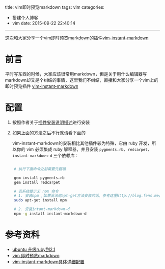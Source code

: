 title: vim即时预览markdown
tags: vim
categories:
  - 搭建个人博客 
  - vim
date: 2015-09-22 22:40:14
---
这次和大家分享一个vim即时预览markdown的插件[vim-instant-markdown](https://github.com/suan/vim-instant-markdown)
<!--more-->

# 前言 
平时写东西的时候，大家应该很常用markdown，但是关于用什么编辑器写markdown却又是个纠结的事情，这里我们不纠结，直接和大家分享一个vim上的即时预览插件 [vim-instant-markdown](https://github.com/suan/vim-instant-markdown)

# 配置
1. 按照作者关于[插件安装说明描述](https://github.com/suan/vim-instant-markdown#installation)进行安装
2. 如果上面的方法之后不行就请看下面的

    vim-instant-markdown的安装相比其他插件较为特殊，它由 ruby 开发，所以你的 vim 必须集成 ruby 解释器，并且安装 ``pygments.rb``、``redcarpet``、``instant-markdown-d`` 三个依赖库：

```bash

    # 执行下面命令之前需要先翻墙

    gem install pygments.rb
    gem install redcarpet

    # 若系统提示无 npm 命令
    # 1. 安装npm ,如果没法用apt-get方法安装的话，参考这里http://blog.fens.me/nodejs-enviroment/
    sudo apt-get install npm

    # 2. 安装intant-markdown-d
    npm -g install instant-markdown-d

```

# 参考资料
* [ubuntu 升级ruby到2.1](http://my.oschina.net/fxhover/blog/382634)
* [vim 即时预览markdown](http://treelib.com/book-detail-id-48-aid-2914.htmli)
* [vim-instant-markdown具体详细配置](http://guqian110.github.io/pages/2015/02/01/learning_vim_markdown.html)
